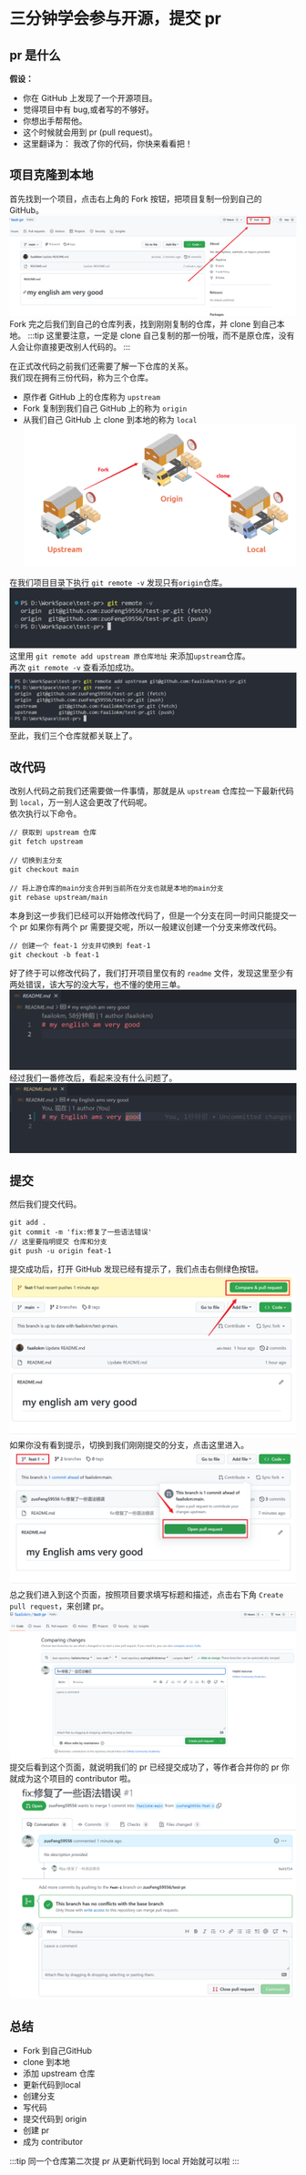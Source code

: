 # 三分钟学会参与开源，提交 pr
## pr 是什么
**假设：**
- 你在 GitHub 上发现了一个开源项目。
- 觉得项目中有 bug,或者写的不够好。
- 你想出手帮帮他。 
- 这个时候就会用到 pr (pull request)。
- 这里翻译为： 我改了你的代码，你快来看看把！

## 项目克隆到本地
首先找到一个项目，点击右上角的 Fork 按钮，把项目复制一份到自己的 GitHub。   
![alt 属性文本](./image/1.png)   
Fork 完之后我们到自己的仓库列表，找到刚刚复制的仓库，并 clone 到自己本地。
:::tip
这里要注意，一定是 clone 自己复制的那一份哦，而不是原仓库，没有人会让你直接更改别人代码的。
:::

在正式改代码之前我们还需要了解一下仓库的关系。   
我们现在拥有三份代码，称为三个仓库。
- 原作者 GitHub 上的仓库称为 `upstream`
- Fork 复制到我们自己 GitHub 上的称为 `origin`
- 从我们自己 GitHub 上 clone 到本地的称为 `local`
![alt 属性文本](./image/2.png)   

在我们项目目录下执行 `git remote -v` 发现只有`origin`仓库。
![alt 属性文本](./image/3.png)   
这里用 `git remote add upstream 原仓库地址` 来添加`upstream`仓库。    
再次 `git remote -v` 查看添加成功。
![alt 属性文本](./image/4.png)   
至此，我们三个仓库就都关联上了。


## 改代码
改别人代码之前我们还需要做一件事情，那就是从 `upstream` 仓库拉一下最新代码到 `local`，万一别人这会更改了代码呢。   
依次执行以下命令。
```
// 获取到 upstream 仓库
git fetch upstream 

// 切换到主分支
git checkout main 

// 将上游仓库的main分支合并到当前所在分支也就是本地的main分支
git rebase upstream/main 
```
本身到这一步我们已经可以开始修改代码了，但是一个分支在同一时间只能提交一个 pr 如果你有两个 pr 需要提交呢，所以一般建议创建一个分支来修改代码。
```
// 创建一个 feat-1 分支并切换到 feat-1 
git checkout -b feat-1 
```
好了终于可以修改代码了，我们打开项目里仅有的 `readme`  文件，发现这里至少有两处错误，该大写的没大写，也不懂的使用三单。
![alt 属性文本](./image/5.png)   
经过我们一番修改后，看起来没有什么问题了。
![alt 属性文本](./image/6.png)   

## 提交
然后我们提交代码。
```
git add .
git commit -m 'fix:修复了一些语法错误'
// 这里要指明提交 仓库和分支
git push -u origin feat-1
```
提交成功后，打开 GitHub 发现已经有提示了，我们点击右侧绿色按钮。
![alt 属性文本](./image/7.png)   
如果你没有看到提示，切换到我们刚刚提交的分支，点击这里进入。
![alt 属性文本](./image/8.png)   
总之我们进入到这个页面，按照项目要求填写标题和描述，点击右下角 `Create pull request`，来创建 pr。
![alt 属性文本](./image/9.png)   
提交后看到这个页面，就说明我们的 pr 已经提交成功了，等作者合并你的 pr 你就成为这个项目的 contributor 啦。
![alt 属性文本](./image/10.png)   

## 总结
- Fork 到自己GitHub
- clone 到本地
- 添加 upstream 仓库
- 更新代码到local
- 创建分支
- 写代码
- 提交代码到 origin
- 创建 pr
- 成为 contributor

:::tip
同一个仓库第二次提 pr 从更新代码到 local 开始就可以啦
:::
